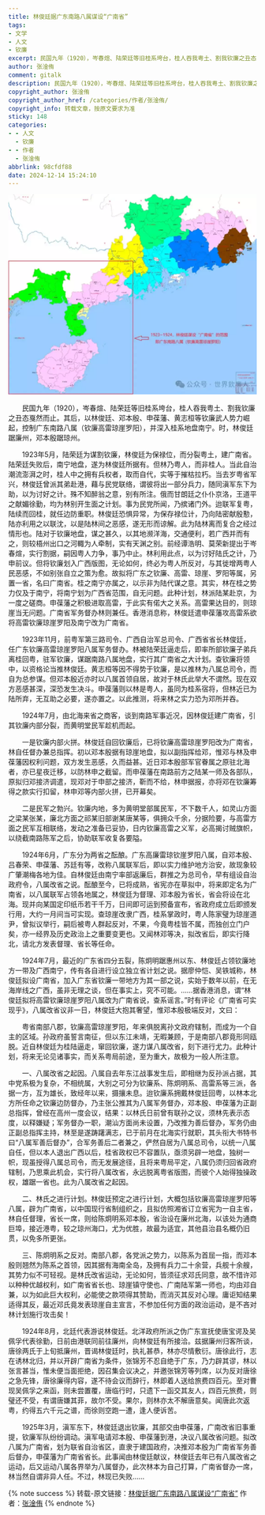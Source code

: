 ```yaml
---
title: 林俊廷据广东南路八属谋设“广南省”
tags:
- 文学
- 人文
- 钦廉
excerpt: 民国九年（1920），岑春煊、陆荣廷等旧桂系垮台，桂人吞我粤土、割我钦廉之丑态戛然而止。
author: 张淦侑
comment: gitalk
description: 民国九年（1920），岑春煊、陆荣廷等旧桂系垮台，桂人吞我粤土、割我钦廉之丑态戛然而止。
copyright_author: 张淦侑
copyright_author_href: /categories/作者/张淦侑/
copyright_info: 转载文章，按原文要求为准
sticky: 148
categories:
- - 人文
  - 钦廉
- - 作者
  - 张淦侑
abbrlink: 98cfdf88
date: 2024-12-14 15:24:10
---
```

![](/img/img/钦廉28.webp)

&emsp;&emsp;民国九年（1920），岑春煊、陆荣廷等旧桂系垮台，桂人吞我粤土、割我钦廉之丑态戛然而止。其后，以林俊廷、邓本殷、申葆藩、黄志桓等钦廉武人势力崛起，控制广东南路八属（钦廉高雷琼崖罗阳），并深入桂系地盘南宁。时，林俊廷踞廉州，邓本殷踞琼州。

&emsp;&emsp;1923年5月，陆荣廷为谋割钦廉，林俊廷为保禄位，而分裂粤土，建广南省。陆荣廷失败后，南宁地盘，遂为林俊廷所据有。但林乃粤人，而非桂人。当此自治潮流澎湃之时，桂人中之拥有兵权者，取而自代，实等于摧枯拉朽。当去岁粤省军兴，林俊廷曾派其弟赴港，藉与民党联络，谓彼将出一部分兵力，随同滇军东下为助，以为讨好之计。殊不知醉翁之意，别有所注。俄而甘朗廷之仆仆京洛，王道平之献媚徐勤，均为林别开生面之计划。事为民党所闻，乃摈诸门外。迨联军复粤，陆续而回桂，就任边防重职。林俊廷恐惧异常，为保存禄位计，乃向陆密献殷懃，陆亦利用之以联沈，以是陆林间之恶感，遂无形而谅解。此为陆林离而复合之经过情形也。陆对于钦廉地盘，谋之甚久，以其地濒洋海，交通便利，若广西并而有之，则较梧州出口之河輙为人牵制，实有天渊之别。前经谭浩明、莫荣新提出于岑春煊，实行割据，嗣因粤人力争，事乃中止。林利用此点，以为讨好陆氏之计，乃申前议。但将钦廉划入广西版图，无论如何，终必为粤人所反对，与其徙增两粤人民恶感，不如别张自立之策为愈。故拟将广东之钦廉、高雷、琼崖、罗阳等属，另置一省，名曰广南省。桂之南宁亦属之，以示非为陆代谋之意。其实，林在桂之势力仅及于南宁，将南宁划为广西省范围，自无问题。此种计划，林派陆某赴京，为一度之磋商。申葆藩之积极进取高雷，于此实有偌大之关系。高雷果达目的，则琼崖当无问题。广南省军务督办林则兼任。香港消息称，林俊廷遣申葆藩攻高雷系欲将高雷钦廉琼崖罗阳及南宁改为广南省。

&emsp;&emsp;1923年11月，前粤军第三路司令、广西自治军总司令、广西省省长林俊廷，任广东钦廉高雷琼崖罗阳八属军务督办。林被陆荣廷逼走后，即率所部钦廉子弟兵离桂回粤，驻军钦廉，谋踞南路八属地盘，实行其广南省之大计划。查钦廉将领中，以资格论当推林俊廷。黄志桓等因不得势于钦廉，是以推林为八属总司令，而自为总参谋。但邓本殷近亦时以八属首领自居，故对于林氏此举大不谓然。现在双方恶感甚深，深恐发生决斗。申葆藩则以林是粤人，虽同为桂系宿将，但林近已为陆所弃，无互助之必要，遂亦置之。以此推测，将来林之实力恐为邓所并吞。

&emsp;&emsp;1924年7月，由北海来省之商客，谈到南路军事近况，因林俊廷建广南省，引其钦廉内部分裂，而黄明堂民军趁机而起。

&emsp;&emsp;一是钦廉内部火拼。林俊廷自回钦廉后，已将钦廉高雷琼崖罗阳改为广南省，林自任督办兼总指挥。初以邓本殷据有琼崖地盘，拟以副指挥给邓，惟邓与林及申葆藩因权利问题，双方发生恶感，久而益甚。近日邓本殷部军官眷属之原驻北海者，亦已星夜迁移，以防林申之截留。而申葆藩在南路前方之陆某一师及各部队，原拟归邓接济调遣，现邓对于申部之接济，靳而不给，林申据报，亦将邓在钦廉筹得之款实行扣留，林申邓等内部火拼，已开幕矣。

&emsp;&emsp;二是民军之勃兴。钦廉内地，多为黄明堂部属民军，不下数千人，如灵山方面之梁某张某，廉北方面之祁某旧部谢某唐某等，俱拥众千余，分据险要，与高雷方面之民军互相联络，发动之准备已妥协，日内钦廉高雷之义军，必高揭讨贼旗帜，以绕截南路陈军之后，协助联军收复各要隘。

&emsp;&emsp;1924年6月，广东分为两省之酝酿。广东高廉雷琼钦崖罗阳八属，自邓本殷、吕春荣、申葆藩、苏廷有等，改称八属联军后，即以实力维护地方治安，故现象较广肇潮梅各地为佳。自林俊廷由南宁率部返廉后，群推之为总司令，早有组设自治政府令，八属改省之说。酝酿至今，已将成熟，省宪亦在草拟中，将来即定名为广南省，以八属联军占领各地属之，林俊廷为督理、邓本殷为省长，省会将设在北海。现并向某国定印纸币若干千万，日间即可运到预备宣布，省政府成立后即颁发行用，大约一月间当可实现。查琼崖改隶广西，桂系掌政时，粤人陈家璧为琼崖道尹，曾拟议举行，嗣后被粤人群起反对，不果，今竟粤桂皆不属，而独创立门户矣，亦一经界及历史政治上之重要变更也。又闻林邓等决，拟改省后，即实行降北，请北方发表督理、省长等任命。

&emsp;&emsp;1924年7月，最近的广东省四分五裂，陈炯明踞惠州以东、林俊廷占领钦廉地方一带及广西南宁，传有各自进行设立独立省计划之说。据廖仲恺、吴铁城称，林俊廷拟设广南省，加入广东省钦廉一带地方为其一部之说，实始于数年以前，在无海岸线之广西，虽非无理之谈，但在事实上，究不可能。……据香港消息，谓“林俊廷拟将高雷钦廉琼崖罗阳八属改为广南省说，查系谣言。”时有评论《广南省可实现乎》，八属改省议非一日，林俊廷大抱其奢望，惟邓本殷极端反对，文曰：

&emsp;&emsp;粤省南部八郡，钦廉高雷琼崖罗阳，年来俱脱离孙文政府辖制，而成为一个自主的区域。孙政府虽誓言南征，但以东江未靖，无暇兼顾，于是南部八郡竟形同瓯脱。近自林俊廷为桂陆逼走，窜回钦廉，遂力谋八属改省，刻下进行尤力。此种计划，将来无论见诸事实，而关系粤局前途，至为重大，故极为一般人所注意。

&emsp;&emsp;一、八属改省之起因。八属自去年东江战事发生后，即相继为反孙派占据，其中党系极为复杂，不相统属，大别之可分为钦廉系、陈炯明系、高雷系等三派，各据一方，互为雄长，致经年以来，摄攘未息。迨钦廉系拥戴林俊廷回粤，以林本北方所任命之钦廉边防督办，乃主张公推其为八属军务督办，邓本殷、申葆藩为正副总指挥，曾经在高州一度会议，结果：以林氏日前曾有联孙之议，须林先表示态度，以释嫌疑；军务督办一职，潮汕方面尚未设置，乃改推为善后督办，军务仍由正副总指挥主持，林至是遂踌躇满志，已于前月在北海实行就职，其头衔大书特书曰“八属军善后督办”，合军务善后二者兼之，俨然自居为八属总司令，以统一八属自任，但以本人退出广西以后，桂省政权已不容置队，亟须另辟一地盘，独树一帜，现虽授得八属总司令，而无发展途径，且将来粤局平定，八属仍须归回省政府辖制，乃思乘此机会，实行将八属改省，永远脱离粤省版图，而彼个人始得独操政权，雄踞一省也。此为八属改省之起因。

&emsp;&emsp;二、林氏之进行计划。林俊廷预定之进行计划，大概包括钦廉高雷琼崖罗阳等八属，辟为广南省，以中国现行省制组织之，且拟仿照湘省订立省宪为一自主省，林自任督理，省长一席，则给陈炯明系邓本殷，省治设在廉州北海，以该处为通商巨埠，接近港粤，较之琼州海口，尤为优胜，故最为适宜，其他县治县名概仍旧贯，以免多所更张。

&emsp;&emsp;三、陈炯明系之反对。南部八郡，各党派之势力，以陈系为首屈一指，而邓本殷则翘然为陈系之首领，因其据有海南全岛，及拥有兵力二十余营，兵舰十余艘，其势力似不可轻视。是林氏改省运动，无论如何，皆须征求邓氏同意，故不惜许邓以种种优越权利，如广南省省长也、琼崖镇守使也、广南陆军第一师也，均由邓自兼，以为如此巨大权利，必能使之款项得其赞助，而消灭其反对心理。庸讵知结果适得其反，最近邓氏竟发表琼崖自主宣言，不参加任何方面的政治运动，是不吝对林计划施行攻击矣！

&emsp;&emsp;1924年8月，北廷代表游说林俊廷。北洋政府所派之伪广东宣抚使唐宝谔及吴佩孚代表徐勤，日前由港联同前往廉州，向林俊廷有所接洽。兹据廉州归客所谈，唐徐两氏于上旬抵廉州，晋谒林俊廷时，执礼甚恭，林亦尽情敷衍。唐徐此行，志在诱林北归，并以开辟广南省为条件，张锦芳不忍自绝于广东，乃力辟其谬，林以张言甚当，惟未便当面拒绝，因召集会议决之，并邀张锦芳等列席，以为反对唐徐之急先锋，唐徐廉得内容，遂不待会议而辞行，林即着人送给旅费四百元。至对曹现吴佩孚之来函，则未尝置覆，唐临行时，只遗下一函交其友人，四百元旅费，则璧还不受，有谓唐嫌其菲，故尔不受。果尔，则林亦太不解唐意矣。闻唐此次返粤，约得五六千元之谱，而徐则空跑一遭，逢人便诉苦。

&emsp;&emsp;1925年3月，滇军东下，林俊廷退出钦廉，其部交由申葆藩，广南改省旧事重提，钦廉军队纷纷调动。滇军电请邓本殷、申葆藩到港，决议八属改省问题。拟改八属为广南省，划为联省自治省区，直隶于建国政府，决推邓本殷为广南省军务善后督办，申葆藩为广南省省长。此事闻由林俊廷献议，林俊廷去年已有八属改省之运动，后又运动八属各界举为八属督办，此次林本为自己打算，广南省督办一席，林当然自谓非异人任。不过，林现已失败……

{% note success %}
转载-原文链接：[林俊廷据广东南路八属谋设“广南省”](https://mp.weixin.qq.com/s/i63oByMSs0PEMDXovl39tQ)
作者：[张淦侑](https://yesandnoandperhaps.cn/categories/%E4%BD%9C%E8%80%85/%E5%BC%A0%E6%B7%A6%E4%BE%91/)
{% endnote %}

